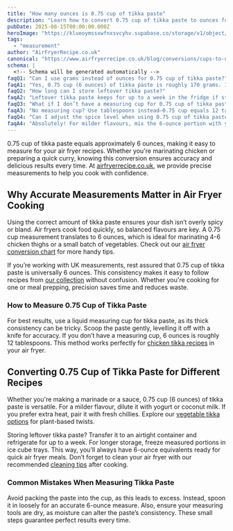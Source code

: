 ```yaml
---
title: "How many ounces is 0.75 cup of tikka paste"
description: "Learn how to convert 0.75 cup of tikka paste to ounces for perfect air fryer meals every time. Includes UK measurements and easy tips."
pubDate: 2025-08-15T00:00:00.000Z
heroImage: "https://klueoymssxwfnxsvcyhv.supabase.co/storage/v1/object/public/Shmucket/how-many-ounces-is-0-75-cup-of-tikka-paste.webp"
tags:
  - "measurement"
author: "AirFryerRecipe.co.uk"
canonical: "https://www.airfryerrecipe.co.uk/blog/conversions/cups-to-ounces/how-many-ounces-is-0-75-cup-of-tikka-paste"
schema: |
  <!-- Schema will be generated automatically -->
faqQ1: "Can I use grams instead of ounces for 0.75 cup of tikka paste?"
faqA1: "Yes, 0.75 cup (6 ounces) of tikka paste is roughly 170 grams. If your recipe uses metric measurements, this conversion ensures accuracy. Always use a kitchen scale for the most precise results, especially in air fryer cooking where consistency matters."
faqQ2: "How long can I store leftover tikka paste?"
faqA2: "Leftover tikka paste keeps for up to a week in the fridge if stored in an airtight container. For longer storage, freeze it in 6-ounce portions for up to 3 months. Thaw in the fridge before using it in your air fryer recipes."
faqQ3: "What if I don’t have a measuring cup for 0.75 cup of tikka paste?"
faqA3: "No measuring cup? Use tablespoons instead—0.75 cup equals 12 tablespoons. Alternatively, weigh 6 ounces on a kitchen scale. These methods work perfectly for air fryer marinades and sauces."
faqQ4: "Can I adjust the spice level when using 0.75 cup of tikka paste?"
faqA4: "Absolutely! For milder flavours, mix the 6-ounce portion with yogurt or coconut milk. To intensify the heat, add fresh chillies or a pinch of cayenne. Adjusting the spice level lets you customise air fryer dishes to your taste."
---
```

<p>0.75 cup of tikka paste equals approximately 6 ounces, making it easy to measure for your air fryer recipes. Whether you're marinating chicken or preparing a quick curry, knowing this conversion ensures accuracy and delicious results every time. At <a href=https://www.airfryerrecipe.co.uk/>airfryerrecipe.co.uk</a>, we provide precise measurements to help you cook with confidence.</p>  

<h2>Why Accurate Measurements Matter in Air Fryer Cooking</h2>  
<p>Using the correct amount of tikka paste ensures your dish isn’t overly spicy or bland. Air fryers cook food quickly, so balanced flavours are key. A 0.75 cup measurement translates to 6 ounces, which is ideal for marinating 4-6 chicken thighs or a small batch of vegetables. Check out our <a href=https://www.airfryerrecipe.co.uk/air-fryer-conversion-chart>air fryer conversion chart</a> for more handy tips.</p>  

<p>If you’re working with UK measurements, rest assured that 0.75 cup of tikka paste is universally 6 ounces. This consistency makes it easy to follow recipes from <a href=https://www.airfryerrecipe.co.uk/recipes>our collection</a> without confusion. Whether you're cooking for one or meal prepping, precision saves time and reduces waste.</p>  

<h3>How to Measure 0.75 Cup of Tikka Paste</h3>  
<p>For best results, use a liquid measuring cup for tikka paste, as its thick consistency can be tricky. Scoop the paste gently, levelling it off with a knife for accuracy. If you don’t have a measuring cup, 6 ounces is roughly 12 tablespoons. This method works perfectly for <a href=https://www.airfryerrecipe.co.uk/recipe-category/chicken>chicken tikka recipes</a> in your air fryer.</p>  

<h2>Converting 0.75 Cup of Tikka Paste for Different Recipes</h2>  
<p>Whether you're making a marinade or a sauce, 0.75 cup (6 ounces) of tikka paste is versatile. For a milder flavour, dilute it with yogurt or coconut milk. If you prefer extra heat, pair it with fresh chillies. Explore our <a href=https://www.airfryerrecipe.co.uk/recipe-category/vegetables>vegetable tikka options</a> for plant-based twists.</p>  

<p>Storing leftover tikka paste? Transfer it to an airtight container and refrigerate for up to a week. For longer storage, freeze measured portions in ice cube trays. This way, you’ll always have 6-ounce equivalents ready for quick air fryer meals. Don’t forget to clean your air fryer with our recommended <a href=https://www.airfryerrecipe.co.uk/air-fryer-cleaner>cleaning tips</a> after cooking.</p>  

<h3>Common Mistakes When Measuring Tikka Paste</h3>  
<p>Avoid packing the paste into the cup, as this leads to excess. Instead, spoon it in loosely for an accurate 6-ounce measure. Also, ensure your measuring tools are dry, as moisture can alter the paste’s consistency. These small steps guarantee perfect results every time.</p>
